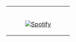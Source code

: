 <table align="center" width="100%"> 
  <tr>
  <td align="center" width="50%">
      
&nbsp; <br> [![Spotify](https://theme-repo-git-main-shimanto-rehman.vercel.app/api/spotify)](https://open.spotify.com/user/349lvs5diwiulbqihpt61x1vg)

  </td>
  </table>

[//]: <> (The `&nbsp;` is to have Aphelion take up more space)
[//]: <> (Old Visits: https://badges.pufler.dev/visits/shimanto-rehman/shimanto-rehman?logo=GitHub&label=github%20visits&color=336699&logoColor=white&style=flat-square)
